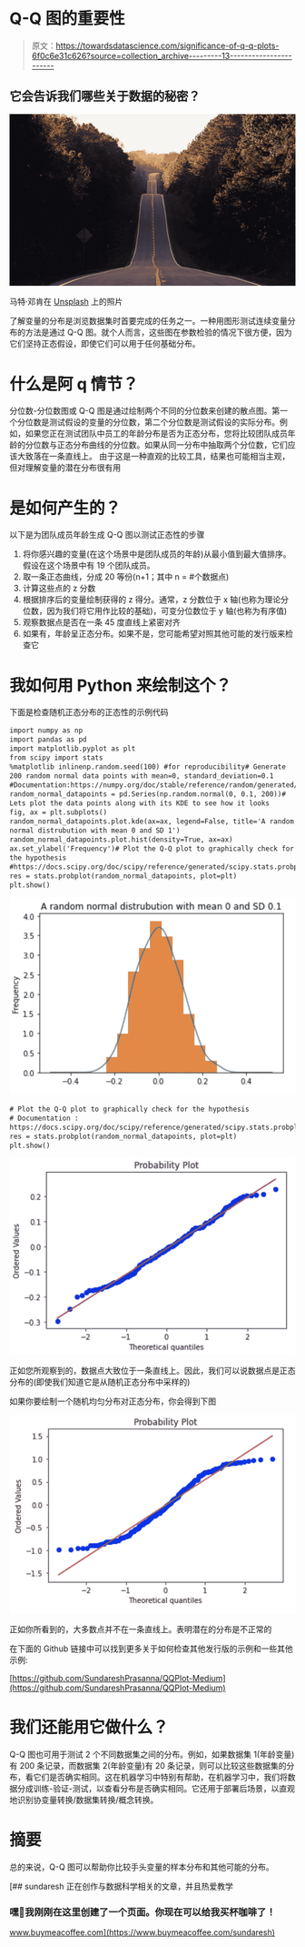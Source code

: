 # Q-Q 图的重要性

> 原文：<https://towardsdatascience.com/significance-of-q-q-plots-6f0c6e31c626?source=collection_archive---------13----------------------->

## 它会告诉我们哪些关于数据的秘密？

![](img/2d34d57c624e21e63b0adaf06ea502f3.png)

马特·邓肯在 [Unsplash](https://unsplash.com?utm_source=medium&utm_medium=referral) 上的照片

了解变量的分布是浏览数据集时首要完成的任务之一。一种用图形测试连续变量分布的方法是通过 Q-Q 图。就个人而言，这些图在参数检验的情况下很方便，因为它们坚持正态假设，即使它们可以用于任何基础分布。

# 什么是阿 q 情节？

分位数-分位数图或 Q-Q 图是通过绘制两个不同的分位数来创建的散点图。第一个分位数是测试假设的变量的分位数，第二个分位数是测试假设的实际分布。例如，如果您正在测试团队中员工的年龄分布是否为正态分布，您将比较团队成员年龄的分位数与正态分布曲线的分位数。如果从同一分布中抽取两个分位数，它们应该大致落在一条直线上。
由于这是一种直观的比较工具，结果也可能相当主观，但对理解变量的潜在分布很有用

# 是如何产生的？

以下是为团队成员年龄生成 Q-Q 图以测试正态性的步骤

1.  将你感兴趣的变量(在这个场景中是团队成员的年龄)从最小值到最大值排序。假设在这个场景中有 19 个团队成员。
2.  取一条正态曲线，分成 20 等份(n+1；其中 n = #个数据点)
3.  计算这些点的 z 分数
4.  根据排序后的变量绘制获得的 z 得分。通常，z 分数位于 x 轴(也称为理论分位数，因为我们将它用作比较的基础)，可变分位数位于 y 轴(也称为有序值)
5.  观察数据点是否在一条 45 度直线上紧密对齐
6.  如果有，年龄呈正态分布。如果不是，您可能希望对照其他可能的发行版来检查它

# 我如何用 Python 来绘制这个？

下面是检查随机正态分布的正态性的示例代码

```
import numpy as np
import pandas as pd
import matplotlib.pyplot as plt
from scipy import stats
%matplotlib inlinenp.random.seed(100) #for reproducibility# Generate 200 random normal data points with mean=0, standard_deviation=0.1
#Documentation:https://numpy.org/doc/stable/reference/random/generated/numpy.random.normal.html
random_normal_datapoints = pd.Series(np.random.normal(0, 0.1, 200))# Lets plot the data points along with its KDE to see how it looks
fig, ax = plt.subplots()
random_normal_datapoints.plot.kde(ax=ax, legend=False, title='A random normal distrubution with mean 0 and SD 1')
random_normal_datapoints.plot.hist(density=True, ax=ax)
ax.set_ylabel('Frequency')# Plot the Q-Q plot to graphically check for the hypothesis
#https://docs.scipy.org/doc/scipy/reference/generated/scipy.stats.probplot.html
res = stats.probplot(random_normal_datapoints, plot=plt)
plt.show()
```

![](img/f9ea42ad96d4d4b75e703a21676cdfdb.png)

```
# Plot the Q-Q plot to graphically check for the hypothesis
# Documentation : https://docs.scipy.org/doc/scipy/reference/generated/scipy.stats.probplot.html
res = stats.probplot(random_normal_datapoints, plot=plt)
plt.show()
```

![](img/e92b0b807339fedea4f087a3eb10f4df.png)

正如您所观察到的，数据点大致位于一条直线上。因此，我们可以说数据点是正态分布的(即使我们知道它是从随机正态分布中采样的)

如果你要绘制一个随机均匀分布对正态分布，你会得到下图

![](img/68e7c9a1c54a0d207a2fb025f1e64950.png)

正如你所看到的，大多数点并不在一条直线上。表明潜在的分布是不正常的

在下面的 Github 链接中可以找到更多关于如何检查其他发行版的示例和一些其他示例:

[https://github.com/SundareshPrasanna/QQPlot-Medium](https://github.com/SundareshPrasanna/QQPlot-Medium)

# 我们还能用它做什么？

Q-Q 图也可用于测试 2 个不同数据集之间的分布。例如，如果数据集 1(年龄变量)有 200 条记录，而数据集 2(年龄变量)有 20 条记录，则可以比较这些数据集的分布，看它们是否确实相同。这在机器学习中特别有帮助，在机器学习中，我们将数据分成训练-验证-测试，以查看分布是否确实相同。它还用于部署后场景，以直观地识别协变量转换/数据集转换/概念转换。

# 摘要

总的来说，Q-Q 图可以帮助你比较手头变量的样本分布和其他可能的分布。

 [## sundaresh 正在创作与数据科学相关的文章，并且热爱教学

### 嘿👋我刚刚在这里创建了一个页面。你现在可以给我买杯咖啡了！

www.buymeacoffee.com](https://www.buymeacoffee.com/sundaresh)